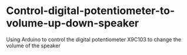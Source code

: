 # Control-digital-potentiometer-to-volume-up-down-speaker
Using Arduino to control the digital potentiometer X9C103 to change the volume of the speaker
